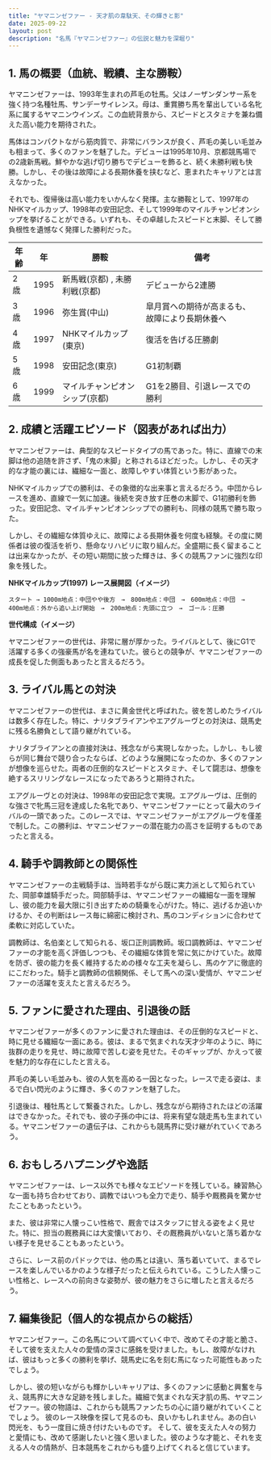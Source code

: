```yaml
---
title: "ヤマニンゼファー - 天才肌の韋駄天、その輝きと影"
date: 2025-09-22
layout: post
description: "名馬『ヤマニンゼファー』の伝説と魅力を深堀り"
---
```


## 1. 馬の概要（血統、戦績、主な勝鞍）

ヤマニンゼファーは、1993年生まれの芦毛の牡馬。父はノーザンダンサー系を強く持つ名種牡馬、サンデーサイレンス。母は、重賞勝ち馬を輩出している名牝系に属するヤマニンウインズ。この血統背景から、スピードとスタミナを兼ね備えた高い能力を期待された。

馬体はコンパクトながら筋肉質で、非常にバランスが良く、芦毛の美しい毛並みも相まって、多くのファンを魅了した。デビューは1995年10月、京都競馬場での2歳新馬戦。鮮やかな逃げ切り勝ちでデビューを飾ると、続く未勝利戦も快勝。しかし、その後は故障による長期休養を挟むなど、恵まれたキャリアとは言えなかった。

それでも、復帰後は高い能力をいかんなく発揮。主な勝鞍として、1997年のNHKマイルカップ、1998年の安田記念、そして1999年のマイルチャンピオンシップを挙げることができる。いずれも、その卓越したスピードと末脚、そして勝負根性を遺憾なく発揮した勝利だった。

| 年齢 | 年 | 勝鞍                                      | 備考                                                                         |
|-----|---|-------------------------------------------|------------------------------------------------------------------------------|
| 2歳  | 1995 | 新馬戦(京都)  , 未勝利戦(京都)           | デビューから2連勝                                                             |
| 3歳  | 1996 | 弥生賞(中山)                               | 皐月賞への期待が高まるも、故障により長期休養へ                               |
| 4歳  | 1997 | NHKマイルカップ(東京)                         | 復活を告げる圧勝劇                                                           |
| 5歳  | 1998 | 安田記念(東京)                               | G1初制覇                                                                     |
| 6歳  | 1999 | マイルチャンピオンシップ(京都)               | G1を2勝目、引退レースでの勝利                                               |


## 2. 成績と活躍エピソード（図表があれば出力）

ヤマニンゼファーは、典型的なスピードタイプの馬であった。特に、直線での末脚は他の追随を許さず、「鬼の末脚」と称されるほどだった。しかし、その天才的な才能の裏には、繊細な一面と、故障しやすい体質という影があった。

NHKマイルカップでの勝利は、その象徴的な出来事と言えるだろう。中団からレースを進め、直線で一気に加速。後続を突き放す圧巻の末脚で、G1初勝利を飾った。安田記念、マイルチャンピオンシップでの勝利も、同様の競馬で勝ち取った。

しかし、その繊細な体質ゆえに、故障による長期休養を何度も経験。その度に関係者は彼の復活を祈り、懸命なリハビリに取り組んだ。全盛期に長く留まることは出来なかったが、その短い期間に放った輝きは、多くの競馬ファンに強烈な印象を残した。

**NHKマイルカップ(1997) レース展開図（イメージ）**

```
スタート → 1000m地点：中団やや後方　→　800m地点：中団　→　600m地点：中団　→　400m地点：外から追い上げ開始　→　200m地点：先頭に立つ　→　ゴール：圧勝
```

**世代構成（イメージ）**

ヤマニンゼファーの世代は、非常に層が厚かった。ライバルとして、後にG1で活躍する多くの強豪馬が名を連ねていた。彼らとの競争が、ヤマニンゼファーの成長を促した側面もあったと言えるだろう。


## 3. ライバル馬との対決

ヤマニンゼファーの世代は、まさに黄金世代と呼ばれた。彼を苦しめたライバルは数多く存在した。特に、ナリタブライアンやエアグルーヴとの対決は、競馬史に残る名勝負として語り継がれている。

ナリタブライアンとの直接対決は、残念ながら実現しなかった。しかし、もし彼らが同じ舞台で競り合ったならば、どのような展開になったのか、多くのファンが想像を巡らせた。両者の圧倒的なスピードとスタミナ、そして闘志は、想像を絶するスリリングなレースになったであろうと期待された。

エアグルーヴとの対決は、1998年の安田記念で実現。エアグルーヴは、圧倒的な強さで牝馬三冠を達成した名牝であり、ヤマニンゼファーにとって最大のライバルの一頭であった。このレースでは、ヤマニンゼファーがエアグルーヴを僅差で制した。この勝利は、ヤマニンゼファーの潜在能力の高さを証明するものであったと言える。


## 4. 騎手や調教師との関係性

ヤマニンゼファーの主戦騎手は、当時若手ながら既に実力派として知られていた、岡部幸雄騎手だった。岡部騎手は、ヤマニンゼファーの繊細な一面を理解し、彼の能力を最大限に引き出すための騎乗を心がけた。特に、逃げるか追いかけるか、その判断はレース毎に綿密に検討され、馬のコンディションに合わせて柔軟に対応していた。

調教師は、名伯楽として知られる、坂口正則調教師。坂口調教師は、ヤマニンゼファーの才能を高く評価しつつも、その繊細な体質を常に気にかけていた。故障を防ぎ、彼の能力を長く維持するための様々な工夫を凝らし、馬のケアに徹底的にこだわった。騎手と調教師の信頼関係、そして馬への深い愛情が、ヤマニンゼファーの活躍を支えたと言えるだろう。


## 5. ファンに愛された理由、引退後の話

ヤマニンゼファーが多くのファンに愛された理由は、その圧倒的なスピードと、時に見せる繊細な一面にある。彼は、まるで気まぐれな天才少年のように、時に抜群の走りを見せ、時に故障で苦しむ姿を見せた。そのギャップが、かえって彼を魅力的な存在にしたと言える。

芦毛の美しい毛並みも、彼の人気を高める一因となった。レースで走る姿は、まるで白い閃光のように輝き、多くのファンを魅了した。

引退後は、種牡馬として繋養された。しかし、残念ながら期待されたほどの活躍はできなかった。それでも、彼の子孫の中には、将来有望な競走馬も生まれている。ヤマニンゼファーの遺伝子は、これからも競馬界に受け継がれていくであろう。


## 6. おもしろハプニングや逸話

ヤマニンゼファーは、レース以外でも様々なエピソードを残している。練習熱心な一面も持ち合わせており、調教ではいつも全力で走り、騎手や厩務員を驚かせたこともあったという。

また、彼は非常に人懐っこい性格で、厩舎ではスタッフに甘える姿をよく見せた。特に、担当の厩務員には大変懐いており、その厩務員がいないと落ち着かない様子を見せることもあったという。

さらに、レース前のパドックでは、他の馬とは違い、落ち着いていて、まるでレースを楽しんでいるかのような様子だったと伝えられている。こうした人懐っこい性格と、レースへの前向きな姿勢が、彼の魅力をさらに増したと言えるだろう。


## 7. 編集後記（個人的な視点からの総括）

ヤマニンゼファー。この名馬について調べていく中で、改めてその才能と脆さ、そして彼を支えた人々の愛情の深さに感銘を受けました。もし、故障がなければ、彼はもっと多くの勝利を挙げ、競馬史に名を刻む馬になった可能性もあったでしょう。

しかし、彼の短いながらも輝かしいキャリアは、多くのファンに感動と興奮を与え、競馬界に大きな足跡を残しました。繊細で気まぐれな天才肌の馬、ヤマニンゼファー。彼の物語は、これからも競馬ファンたちの心に語り継がれていくことでしょう。  彼のレース映像を探して見るのも、良いかもしれません。あの白い閃光を、もう一度目に焼き付けたいものです。  そして、彼を支えた人々の努力と愛情にも、改めて感謝したいと強く思いました。彼のような才能と、それを支える人々の情熱が、日本競馬をこれからも盛り上げてくれると信じています。
